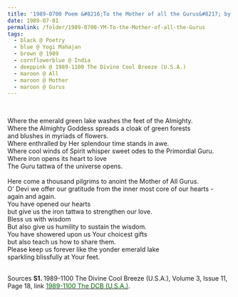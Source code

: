 ```yaml
---
title: '1989-0700 Poem &#8216;To the Mother of all the Gurus&#8217; by Yogi Mahajan, India from the 1989-1100 The Divine Cool Breeze (U.S.A.), Volume 3, Issue 11, Page 18'
date: 1989-07-01
permalink: /folder/1989-0700-YM-To-the-Mother-of-all-the-Gurus
tags:
  - black @ Poetry
  - blue @ Yogi Mahajan
  - brown @ 1989
  - cornflowerblue @ India
  - deeppink @ 1989-1100 The Divine Cool Breeze (U.S.A.)
  - maroon @ All  
  - maroon @ Mother
  - maroon @ Gurus  
---
```


<br>

<p>
Where the emerald green lake washes the feet of the Almighty.<br>
Where the Almighty Goddess spreads a cloak of green forests<br>
and blushes in myriads of flowers.<br>
Where enthralled by Her splendour time stands in awe.<br>
Where cool winds of Spirit whisper sweet odes to the Primordial Guru.<br>
Where iron opens its heart to love<br>
The Guru tattwa of the universe opens.<br>
<br>
Here come a thousand pilgrims to anoint the Mother of All Gurus.<br>
O' Devi we offer our gratitude from the inner most core of our hearts -<br>
again and again.<br>
You have opened our hearts<br>
but give us the iron tattwa to strengthen our love.<br>
Bless us with wisdom<br>
But also give us humility to sustain the wisdom.<br>
You have showered upon us Your choicest gifts<br>
but also teach us how to share them.<br>
Please keep us forever like the yonder emerald lake<br>
sparkling blissfully at Your feet.
</p>

<br>

<wave-list>
<list-title color="DarkSeaGreen" width="40">Sources</list-title>
  <list-item color="BlanchedAlmond"  width="280"><b>S1. </b> 1989-1100 The Divine Cool Breeze (U.S.A.), Volume 3, Issue 11, Page 18, link <a href="https://b286c762-1c9b-468d-afbf-9f039b298299.usrfiles.com/ugd/b286c7_24ae2f157bad404ebe485654200863a4.pdf"><font color="DarkGreen">1989-1100 The DCB (U.S.A.)</font></a>.</list-item>
</wave-list>
